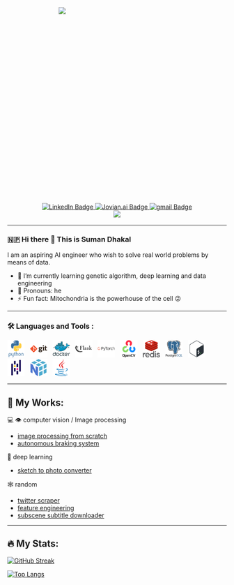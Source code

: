 
<div id="header" align="center" style="width:50%;height:0;padding-bottom:89%;position:relative;">
  <img src="https://media.giphy.com/media/5fjXHZQ7CaKj0Pgbvv/giphy.gif" width="20%" height="auto"/>
</div>

<div id="badges" align="center">
  <a href="https://www.linkedin.com/in/suman-dhakal-2822a1198/">
    <img src="https://img.shields.io/badge/LinkedIn-blue?style=for-the-badge&logo=linkedin&logoColor=white" alt="LinkedIn Badge"/>
  </a>
  <a href="https://jovian.ai/s-4-m-a-n">
    <img src="https://shields.io/badge/jovian-blue?style=for-the-badge&&logoColor=white" alt="Jovian.ai Badge"/>
  </a>
  <a href="mailto:dhakalsumn739@gmail.com">
    <img src="https://shields.io/badge/gmail-white?style=for-the-badge&&logo=gmail&Color=white" alt="gmail Badge"/>
  </a>
</div>

<div align="center">
 <img src="https://komarev.com/ghpvc/?username=s-4-m-a-n&color=green&style=flat-square" />
</div>

---

### :nepal: Hi there :wave: This is Suman Dhakal
I am an aspiring AI engineer who wish to solve real world problems by means of data.

- 🌱 I’m currently learning genetic algorithm, deep learning and data engineering
- :boy: Pronouns: he
- ⚡ Fun fact: Mitochondria is the powerhouse of the cell :stuck_out_tongue_winking_eye:

---

### :hammer_and_wrench: Languages and Tools :

<div>
   <img src="https://github.com/devicons/devicon/blob/master/icons/python/python-original-wordmark.svg" title="python" alt="python" width="40" height="40"/> &nbsp;
  <img src="https://github.com/devicons/devicon/blob/master/icons/git/git-original-wordmark.svg" title="Git" alt="Git" width="40" height="40"/> &nbsp;
  <img src="https://github.com/devicons/devicon/blob/master/icons/docker/docker-original-wordmark.svg" title="docker" alt="docker" width="40" height="40"/> &nbsp;
  <img src="https://github.com/devicons/devicon/blob/master/icons/flask/flask-original-wordmark.svg" title="flask" alt="flask" width="40" height="40"/> &nbsp;
  <img src="https://github.com/devicons/devicon/blob/master/icons/pytorch/pytorch-original-wordmark.svg" title="pytorch" alt="pytorch" width="40" height="40"/> &nbsp;
<img src="https://github.com/devicons/devicon/blob/master/icons/opencv/opencv-original-wordmark.svg" title="opencv" alt="opencv" width="40" height="40"/> &nbsp;
 <img src="https://github.com/devicons/devicon/blob/master/icons/redis/redis-original-wordmark.svg" title="redis" alt="redis" width="40" height="40"/> &nbsp;
  <img src="https://github.com/devicons/devicon/blob/master/icons/postgresql/postgresql-original-wordmark.svg" title="postgresql" alt="postgresql" width="40" height="40"/> &nbsp;
   <img src="https://github.com/devicons/devicon/blob/master/icons/bash/bash-original.svg" title="bash" alt="bash" width="40" height="40"/> &nbsp;
   <img src="https://github.com/devicons/devicon/blob/master/icons/pandas/pandas-original.svg" title="pandas" alt="pandas" width="40" height="40"/> &nbsp;
   <img src="https://github.com/devicons/devicon/blob/master/icons/numpy/numpy-original.svg" title="numpy" alt="numpy" width="40" height="40"/> &nbsp;
   <img src="https://github.com/devicons/devicon/blob/master/icons/java/java-original.svg" title="java" alt="java" width="40" height="40"/> &nbsp;
</div>

---
## :metal: My Works:

:computer: :eye: computer vision / Image processing
- [image processing from scratch](https://github.com/s-4-m-a-n/Image-processing-from-scratch) 
- [autonomous braking system](https://github.com/s-4-m-a-n/autonomous_braking_system)

:brain: deep learning
- [sketch to photo converter](https://jovian.ai/s-4-m-a-n/pix2pix-sketch-to-photo-2)

🕸️ random
- [twitter scraper](https://github.com/s-4-m-a-n/realtime_tweet_scraper)
- [feature engineering](https://jovian.ai/s-4-m-a-n/feature-engineering-part1)
- [subscene subtitle downloader](https://github.com/s-4-m-a-n/Subtitle-Downloader)


--- 
## :fire: My Stats:
[![GitHub Streak](http://github-readme-streak-stats.herokuapp.com?user=s-4-m-a-n&theme=horizon&hide_border=true&dates=DDCC25)](https://git.io/streak-stats)

[![Top Langs](https://github-readme-stats.vercel.app/api/top-langs/?username=s-4-m-a-n&theme=radical&hide_border=true)](https://github.com/anuraghazra/github-readme-stats)

